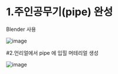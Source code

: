 # 1.주인공무기(pipe) 완성

Blender 사용

![image](https://github.com/kdw1234/TIL/assets/57427834/e41e0ccd-efd4-4f26-ac53-60221a1a6a0e)


#2.언리얼에서 pipe 에 입힐 머테리얼 생성

![image](https://github.com/kdw1234/TIL/assets/57427834/ef8d5a30-d254-49c0-9853-ea4a40a1f33b)
